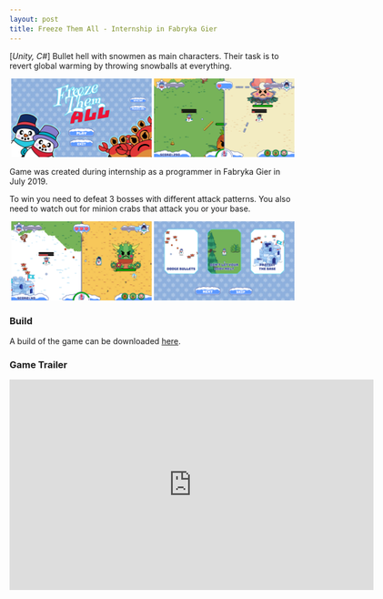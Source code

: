 ```yaml
---
layout: post
title: Freeze Them All - Internship in Fabryka Gier
---
```


[*Unity, C#*] Bullet hell with snowmen as main characters. Their task is to revert global warming by throwing snowballs at everything.
<p align="middle">
  <img src="/images/frozen0.png" width="49%" />
  <img src="/images/frozen1.png" width="49%" /> 
</p>

Game was created during internship as a programmer in Fabryka Gier in July 2019.

To win you need to defeat 3 bosses with different attack patterns. You also need to watch out for minion crabs that attack you or your base.

<p align="middle">
  <img src="/images/frozen2.png" width="49%" />
  <img src="/images/frozen3.png" width="49%" /> 
</p>

### Build
A build of the game can be downloaded [here](https://drive.google.com/file/d/1GlIHgZhgdZ5SKR4IWxY2xv6BVpMGEKXf/view?usp=sharing).

### Game Trailer
<iframe align="middle" width="640" height="370" src="https://www.youtube.com/embed/5QajDu9X1_w" title="YouTube video player" frameborder="0" allow="accelerometer; autoplay; clipboard-write; encrypted-media; gyroscope; picture-in-picture" allowfullscreen></iframe>
